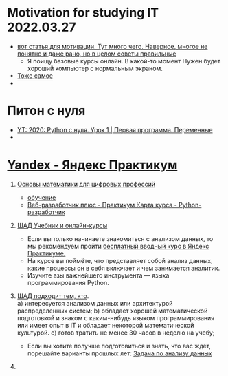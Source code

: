# Motivation for studying IT 2022.03.27

* [вот статья для мотивации. Тут много чего. Наверное, многое не понятно и даже рано, но в целом советы правильные](https://habr.com/ru/post/475850/)
  * Я поищу базовые курсы онлайн. В какой-то момент Нужен будет хороший компьютер с нормальным экраном.
* [Тоже самое](https://www.education.ua/ru/articles/774/)
* []()

# Питон с нуля
* [YT: 2020: Python с нуля. Урок 1 | Первая программа. Переменные](https://www.youtube.com/watch?v=LFCq-mNF96c&list=PLs2IpQwiXpT3SqbqPzLCEy1fow9G7g0oY)
* []()

# [Yandex - Яндекс Практикум](https://practicum.yandex.ru/) 


1. [Основы математики для цифровых профессий](https://practicum.yandex.ru/math-foundations/)
    * [обучение](https://passport.yandex.ru/auth?retpath=https%3A%2F%2Fpracticum.yandex.ru%2Fmath-foundations%2F&origin=praktikum)
    * [Веб-разработчик плюс - Практикум Карта курса - Python-разработчик](https://code.s3.yandex.net/backend-developer/learning-materials/syllabus/Python%2001.pdf)
2. [ШАД Учебник и онлайн-курсы](https://academy.yandex.ru/dataschool/online) 
    * Если вы только начинаете знакомиться с анализом данных, то мы рекомендуем пройти [бесплатный вводный курс в Яндекс Практикуме.](https://practicum.yandex.ru/)
    * На курсе вы поймёте, что представляет собой анализ данных, какие процессы он в себя включает и чем занимается аналитик. 
    * Изучите азы важнейшего инструмента — языка программирования Python.

3. [ШАД подходит тем, кто](https://academy.yandex.ru/dataschool/enroll).  
    a) интересуется анализом данных или архитектурой распределенных систем;
    b) обладает хорошей математической подготовкой и знаком с каким-нибудь языком программирования или имеет опыт в IT и обладает некоторой математической культурой.
    c) готов тратить не менее 30 часов в неделю на учебу;
    * Если вы хотите получше подготовиться и знать, что вас ждёт, порешайте варианты прошлых лет: [Задача по анализу данных](https://disk.yandex.com/d/eQOKbGoNIyXhPw)
4. []()


